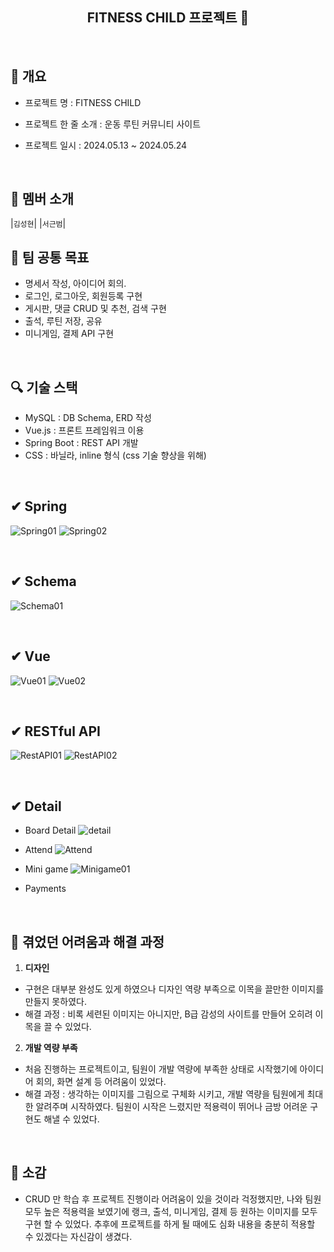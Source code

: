 <div align="center">
<h2> FITNESS CHILD 프로젝트 🚩</h2>
</div>
</br>

## 📑 개요

- 프로젝트 명 : FITNESS CHILD
  
- 프로젝트 한 줄 소개 : 운동 루틴 커뮤니티 사이트
  
- 프로젝트 일시 : 2024.05.13 ~ 2024.05.24
  
  </br>
  

## 👥 멤버 소개

 |`김성현`|  |`서근범`|
</br>

## 🚩 팀 공통 목표

- 명세서 작성, 아이디어 회의.
- 로그인, 로그아웃, 회원등록 구현
- 게시판, 댓글 CRUD 및 추천, 검색 구현
- 출석, 루틴 저장, 공유
- 미니게임, 결제 API 구현

</br>

## 🔍 기술 스택

- MySQL : DB Schema, ERD 작성
- Vue.js : 프론트 프레임워크 이용
- Spring Boot : REST API 개발
- CSS : 바닐라, inline 형식 (css 기술 향상을 위해)

</br>

## ✔ Spring
![Spring01](https://github.com/Geunbeom/WebProject/assets/160552393/581c5adc-5f18-4a5a-b898-eab74cf21ab9)
![Spring02](https://github.com/Geunbeom/WebProject/assets/160552393/9ee58f29-247b-4644-87a5-22a4954feadb)

</br>

## ✔ Schema
![Schema01](https://github.com/Geunbeom/WebProject/assets/160552393/1e633c92-e02d-4685-8837-54a842011952)

</br>

## ✔ Vue
![Vue01](https://github.com/Geunbeom/WebProject/assets/160552393/77a8d1af-069f-4128-b1a2-4f6b5d42f921)
![Vue02](https://github.com/Geunbeom/WebProject/assets/160552393/5fbfd427-2621-42f0-a5c6-086840b8443b)


</br>

## ✔ RESTful API
![RestAPI01](https://github.com/Geunbeom/WebProject/assets/160552393/eafe58eb-0e27-4d2f-8fa2-0a472eb20f7d)
![RestAPI02](https://github.com/Geunbeom/WebProject/assets/160552393/07053053-ed9e-4f9a-863a-8893696e8799)

</br>

## ✔ Detail
- Board Detail
![detail](https://github.com/Geunbeom/WebProject/assets/160552393/e3fee263-878e-4156-bc4a-98d27bb0acb8)

- Attend
![Attend](https://github.com/Geunbeom/WebProject/assets/160552393/86ece31a-eebb-4574-9ea4-3c388503181a)

- Mini game
![Minigame01](https://github.com/Geunbeom/WebProject/assets/160552393/f0630c59-4ea4-4020-acb6-52012e73dd9e)

- Payments

</br>


## 📌 겪었던 어려움과 해결 과정

1. **디자인**
  - 구현은 대부분 완성도 있게 하였으나 디자인 역량 부족으로 이목을 끌만한 이미지를 만들지 못하였다.
  - 해결 과정 : 비록 세련된 이미지는 아니지만, B급 감성의 사이트를 만들어 오히려 이목을 끌 수 있었다.
    
2. **개발 역량 부족**
  - 처음 진행하는 프로젝트이고, 팀원이 개발 역량에 부족한 상태로 시작했기에 아이디어 회의, 화면 설계 등 어려움이 있었다.
  - 해결 과정 : 생각하는 이미지를 그림으로 구체화 시키고, 개발 역량을 팀원에게 최대한 알려주며 시작하였다. 팀원이 시작은 느렸지만 적용력이 뛰어나 금방 어려운 구현도 해낼 수 있었다.
</br>

## 💓 소감
  
- CRUD 만 학습 후 프로젝트 진행이라 어려움이 있을 것이라 걱정했지만, 나와 팀원 모두 높은 적용력을 보였기에 랭크, 출석, 미니게임, 결제 등 원하는 이미지를 모두 구현 할 수 있었다. 추후에 프로젝트를 하게 될 때에도 심화 내용을 충분히 적용할 수 있겠다는 자신감이 생겼다.
